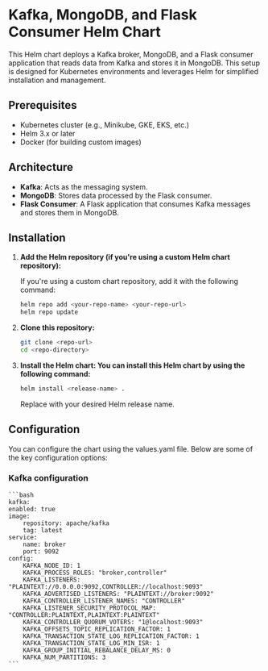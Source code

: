 # Kafka, MongoDB, and Flask Consumer Helm Chart

This Helm chart deploys a Kafka broker, MongoDB, and a Flask consumer application that reads data from Kafka and stores it in MongoDB. This setup is designed for Kubernetes environments and leverages Helm for simplified installation and management.

## Prerequisites

- Kubernetes cluster (e.g., Minikube, GKE, EKS, etc.)
- Helm 3.x or later
- Docker (for building custom images)

## Architecture

- **Kafka**: Acts as the messaging system.
- **MongoDB**: Stores data processed by the Flask consumer.
- **Flask Consumer**: A Flask application that consumes Kafka messages and stores them in MongoDB.

## Installation

1. **Add the Helm repository (if you're using a custom Helm chart repository):**

   If you're using a custom chart repository, add it with the following command:
   ```bash
   helm repo add <your-repo-name> <your-repo-url>
   helm repo update
   ```

2. **Clone this repository:**
    ```bash
    git clone <repo-url>
    cd <repo-directory>
    ```
3. **Install the Helm chart: You can install this Helm chart by using the following command:**
    ```bash
    helm install <release-name> .
    ```
    Replace <release-name> with your desired Helm release name.


## Configuration
You can configure the chart using the values.yaml file. Below are some of the key configuration options:

### Kafka configuration
    ```bash
    kafka:
    enabled: true
    image:
        repository: apache/kafka
        tag: latest
    service:
        name: broker
        port: 9092
    config:
        KAFKA_NODE_ID: 1
        KAFKA_PROCESS_ROLES: "broker,controller"
        KAFKA_LISTENERS: "PLAINTEXT://0.0.0.0:9092,CONTROLLER://localhost:9093"
        KAFKA_ADVERTISED_LISTENERS: "PLAINTEXT://broker:9092"
        KAFKA_CONTROLLER_LISTENER_NAMES: "CONTROLLER"
        KAFKA_LISTENER_SECURITY_PROTOCOL_MAP: "CONTROLLER:PLAINTEXT,PLAINTEXT:PLAINTEXT"
        KAFKA_CONTROLLER_QUORUM_VOTERS: "1@localhost:9093"
        KAFKA_OFFSETS_TOPIC_REPLICATION_FACTOR: 1
        KAFKA_TRANSACTION_STATE_LOG_REPLICATION_FACTOR: 1
        KAFKA_TRANSACTION_STATE_LOG_MIN_ISR: 1
        KAFKA_GROUP_INITIAL_REBALANCE_DELAY_MS: 0
        KAFKA_NUM_PARTITIONS: 3
    ```